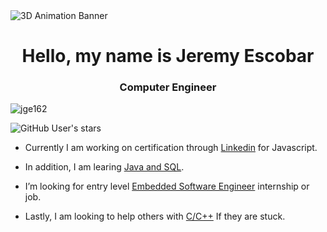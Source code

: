 <img src="https://www.springboard.com/blog/wp-content/uploads/2019/07/sb-blog-programming.png" alt="3D Animation Banner">

<h1 align="center">Hello, my name is Jeremy Escobar</h1>
<h3 align="center">Computer Engineer</h3>

<p align="left"> 
  <img src="https://komarev.com/ghpvc/?username=jge162&label=Profile%20views&color=0e75b6&style=flat" alt="jge162" /> 
</p>

![GitHub User's stars](https://img.shields.io/github/stars/jge162?logo=GitHub&style=flat-square)

- Currently I am working on certification through <a href="https://linkedin.com/">Linkedin</a> for Javascript.

- In addition, I am learing <a href="https://udemy.com/">Java and SQL</a>.

- I’m looking for entry level <a href="https://jobs.com/">Embedded Software Engineer</a> internship or job.

- Lastly, I am looking to help others with <a href="https://tutorials.com/C/C++">C/C++</a> If they are stuck.
